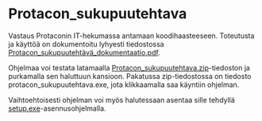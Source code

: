 # Protacon_sukupuutehtava

Vastaus Protaconin IT-hekumassa antamaan koodihaasteeseen. Toteutusta ja käyttöä on dokumentoitu lyhyesti tiedostossa [Protacon_sukupuutehtävä_dokumentaatio.pdf](Protacon_sukupuutehtävä_dokumentaatio.pdf).

Ohjelmaa voi testata latamaalla [Protacon_sukupuutehtava.zip](Protacon_sukupuutehtava.zip)-tiedoston ja purkamalla sen haluttuun kansioon. Pakatussa zip-tiedostossa on tiedosto protacon_sukupuutehtava.exe, jota klikkaamalla saa käyntiin ohjelman.

Vaihtoehtoisesti ohjelman voi myös halutessaan asentaa sille tehdyllä [setup.exe](setup.exe)-asennusohjelmalla.
